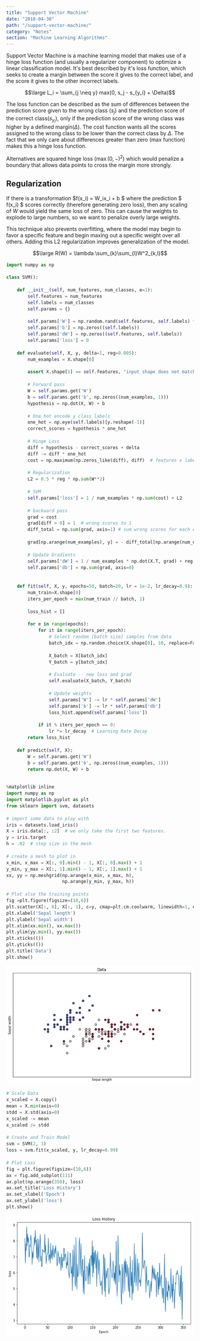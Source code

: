```yaml
---
title: "Support Vector Machine"
date: "2018-04-30"
path: "/support-vector-machine/"
category: "Notes"
section: "Machine Learning Algorithms"
---
```


Support Vector Machine is a machine learning model that makes use of a hinge loss function (and usually a regularizer component) to optimize a linear classification model. It's best described by it's loss function, which seeks to create a margin between the score it gives to the correct label, and the score it gives to the other incorrect labels.

$$\large L_i = \sum_{j \neq y} max(0, s_j - s_{y_i} + \Delta)$$

The loss function can be described as the sum of differences between the prediction score given to the wrong class ($s_j$) and the prediction score of the correct class($s_{y_i}$), only if the prediction score of the wrong class was higher by a defined margin($\Delta$). The cost function wants all the scores assigned to the wrong class to be lower than the correct class by $\Delta$. The fact that we only care about differences greater than zero (max function) makes this a hinge loss function. 

Alternatives are squared hinge loss ($\max(0, -)^2$) which would penalize a boundary that allows data points to cross the margin more strongly. 

## Regularization
If there is a transformation $f(x_i) = W_ix_i + b $ where the prediction $ f(x_i) $ scores correctly (therefore generating zero loss), then any scaling of $W$ would yield the same loss of zero. This can cause the weights to explode to large numbers, so we want to penalize overly large weights. 

This technique also prevents overfitting, where the model may begin to favor a specific feature and begin maxing out a specific weight over all others. Adding this L2 regularization improves generalization of the model. 

$$\large R(W) = \lambda \sum_{k}\sum_{l}W^2_{k,l}$$



```python
import numpy as np

class SVM():
    
    def __init__(self, num_features, num_classes, e=1):
        self.features = num_features
        self.labels = num_classes
        self.params = {}

        self.params['W'] = np.random.rand(self.features, self.labels) * e  # so it's not zero initialization
        self.params['b'] = np.zeros((self.labels))
        self.params['dW'] = np.zeros((self.features, self.labels))
        self.params['loss'] = 0

    def evaluate(self, X, y, delta=1, reg=0.005):
        num_examples = X.shape[0]
        
        assert X.shape[1] == self.features, "input shape does not match feature size of model"
        
        # Forward pass
        W = self.params.get('W')
        b = self.params.get('b', np.zeros((num_examples, 1)))
        hypothesis = np.dot(X, W) + b
        
        # One hot encode y class labels
        one_hot = np.eye(self.labels)[y.reshape(-1)]
        correct_scores = hypothesis * one_hot
        
        # Hinge Loss
        diff = hypothesis - correct_scores + delta
        diff -= diff * one_hot
        cost = np.maximum(np.zeros_like(diff), diff)  # features x labels

        # Regularization
        L2 = 0.5 * reg * np.sum(W**2)
        
        # SVM
        self.params['loss'] = 1 / num_examples * np.sum(cost) + L2
        
        # backward pass
        grad = cost
        grad[diff > 0] = 1  # wrong scores to 1
        diff_total = np.sum(grad, axis=1) # sum wrong scores for each example
        
        grad[np.arange(num_examples), y] = - diff_total[np.arange(num_examples)]
        
        # Update Gradients
        self.params['dW'] = 1 / num_examples * np.dot(X.T, grad) + reg * W
        self.params['db'] = np.sum(grad, axis=0)
        
    
    def fit(self, X, y, epochs=50, batch=20, lr = 1e-2, lr_decay=0.9):
        num_train=X.shape[0]
        iters_per_epoch = max(num_train // batch, 1)
        
        loss_hist = []
        
        for e in range(epochs):
            for it in range(iters_per_epoch):
                # Select random [batch size] samples from data
                batch_idx = np.random.choice(X.shape[0], 10, replace=False)

                X_batch = X[batch_idx]
                Y_batch = y[batch_idx]

                # Evaluate -- new loss and grad
                self.evaluate(X_batch, Y_batch)
                
                # Update weights
                self.params['W'] -= lr * self.params['dW']
                self.params['b'] -= lr * self.params['db']
                loss_hist.append(self.params['loss'])
        
            if it % iters_per_epoch == 0:
                lr *= lr_decay  # Learning Rate Decay
        return loss_hist
        
    def predict(self, X):
        W = self.params.get('W')
        b = self.params.get('b', np.zeros((num_examples, 1)))
        return np.dot(X, W) + b
        
```


```python
%matplotlib inline
import numpy as np
import matplotlib.pyplot as plt
from sklearn import svm, datasets
 
# import some data to play with
iris = datasets.load_iris()
X = iris.data[:, :2]  # we only take the first two features.
y = iris.target
h = .02  # step size in the mesh
 
# create a mesh to plot in
x_min, x_max = X[:, 0].min() - 1, X[:, 0].max() + 1
y_min, y_max = X[:, 1].min() - 1, X[:, 1].max() + 1
xx, yy = np.meshgrid(np.arange(x_min, x_max, h),
                     np.arange(y_min, y_max, h))
 
# Plot also the training points
fig =plt.figure(figsize=(10,6))
plt.scatter(X[:, 0], X[:, 1], c=y, cmap=plt.cm.coolwarm, linewidth=1, edgecolor='black')
plt.xlabel('Sepal length')
plt.ylabel('Sepal width')
plt.xlim(xx.min(), xx.max())
plt.ylim(yy.min(), yy.max())
plt.xticks(())
plt.yticks(())
plt.title('Data')
plt.show()
```


![png](output_6_0.png)



```python
# Scale Data
x_scaled = X.copy()
mean = X.min(axis=0)
stdd = X.std(axis=0)
x_scaled -= mean
x_scaled /= stdd

# Create and Train Model
svm = SVM(2, 3)
loss = svm.fit(x_scaled, y, lr_decay=0.99)

# Plot Loss
fig = plt.figure(figsize=(10,6))
ax = fig.add_subplot(111)
ax.plot(np.arange(350), loss)
ax.set_title('Loss History')
ax.set_xlabel('Epoch')
ax.set_ylabel('loss')
plt.show()
```


![png](output_7_0.png)


